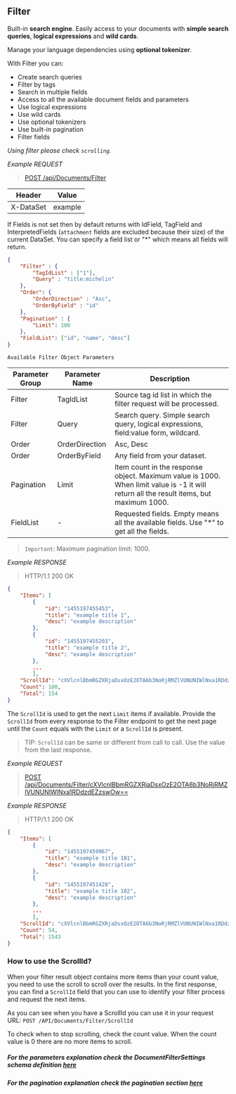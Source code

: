 ## Filter

Built-in **search engine**. Easily access to your documents with **simple search queries**, **logical expressions** and **wild cards**. 

Manage your language dependencies using **optional tokenizer**.

With Filter you can:
* Create search queries
* Filter by tags
* Search in multiple fields
* Access to all the available document fields and parameters
* Use logical expressions
* Use wild cards
* Use optional tokenizers
* Use built-in pagination
* Filter fields

*Using filter please check `scrolling`.*

*Example REQUEST*

> [POST /api/Documents/Filter](swagger#operation--api-Documents-Filter--scrollId--post)

Header   |Value
---------|---
X-DataSet|example

If Fields is not set then by default returns with IdField, TagField and InterpretedFields (`attachment` fields are excluded because their size) of the current DataSet. You can specify a field list or "*" which means all fields will return.

```json
{
    "Filter" : {
        "TagIdList" : ["1"],
        "Query" : "title:michelin"
    },
    "Order": {
        "OrderDirection" : "Asc",
        "OrderByField" : "id"
    },
    "Pagination" : {
        "Limit": 100
    },
    "FieldList": ["id", "name", "desc"]
}
```

`Available Filter Object Parameters`

Parameter Group |   Parameter Name    |   Description
--- |   --- |   ---
Filter  |   TagIdList  |   Source tag id list in which the filter request will be processed.
Filter  |   Query   |   Search query. Simple search query, logical expressions, field:value form, wildcard.
Order   |   OrderDirection  |   Asc, Desc
Order   |   OrderByField    |   Any field from your dataset.
Pagination  |   Limit   |   Item count in the response object. Maximum value is 1000. When limit value is -1 it will return all the result items, but maximum 1000.
FieldList  |   -   |   Requested fields. Empty means all the available fields. Use "*" to get all the fields.

> `Important`: Maximum pagination limit: 1000.

*Example RESPONSE*

> HTTP/1.1 200 OK

```json
{
    "Items": [
        {
            "id": "1455197455453",
            "title": "example title 1",
            "desc": "example description"
        },
        {
            "id": "1455197455203",
            "title": "example title 2",
            "desc": "example description"
        },
        ...
        ],
    "ScrollId": "cXVlcnlBbmRGZXRjaDsxOzE2OTA6b3NoRjRMZlVUNUNIWlNxa1RDdzdEZzswOw==",
    "Count": 100,
    "Total": 154
}
```

The `ScrollId` is used to get the next `Limit` items if available. Provide the `ScrollId` from every response to the Filter endpoint to get the next page until the `Count` equals with the `Limit` or a `ScrollId` is present. 

> TIP: `ScrollId` can be same or different from call to call. Use the value from the last response.

*Example REQUEST*

> [POST /api/Documents/Filter/cXVlcnlBbmRGZXRjaDsxOzE2OTA6b3NoRjRMZlVUNUNIWlNxa1RDdzdEZzswOw==](#operation--api-Documents-Filter-post)

*Example RESPONSE*

> HTTP/1.1 200 OK

```json
{
    "Items": [
        {
            "id": "1455197459967",
            "title": "example title 101",
            "desc": "example description"
        },
        {
            "id": "1455197451428",
            "title": "example title 102",
            "desc": "example description"
        },
        ...
        ],
    "ScrollId": "cXVlcnlBbmRGZXRjaDsxOzE2OTA6b3NoRjRMZlVUNUNIWlNxa1RDdzdEZzswOw==",
    "Count": 54,
    "Total": 1543
}
```

### How to use the ScrollId?

When your filter result object contains more items than your count value, you need to use the scroll to scroll over the results. In the first response, you can find a `ScrollId` field that you can use to identify your filter process and request the next items.

As you can see when you have a ScrollId you can use it in your request URL: `POST /API/Documents/Filter/ScrollId`

To check when to stop scrolling, check the count value. When the count value is 0 there are no more items to scroll.

##### For the parameters explanation check the DocumentFilterSettings schema definition [here](#/definitions/DocumentFilterSettings)

##### For the pagination explanation check the pagination section [here](#pagination)